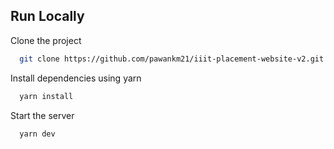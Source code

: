 
## Run Locally

Clone the project

```bash
  git clone https://github.com/pawankm21/iiit-placement-website-v2.git
```


Install dependencies using yarn

```bash
  yarn install
```

Start the server

```bash
  yarn dev
```
